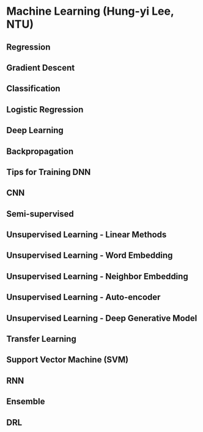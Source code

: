 # Machine Learning (Hung-yi Lee, NTU)

## Regression


## Gradient Descent


## Classification


## Logistic Regression


## Deep Learning


## Backpropagation


## Tips for Training DNN


## CNN


## Semi-supervised


## Unsupervised Learning - Linear Methods


## Unsupervised Learning - Word Embedding


## Unsupervised Learning - Neighbor Embedding


## Unsupervised Learning - Auto-encoder


## Unsupervised Learning - Deep Generative Model


## Transfer Learning


## Support Vector Machine (SVM)


## RNN


## Ensemble


## DRL


